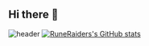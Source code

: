 ## Hi there 👋

![header](https://capsule-render.vercel.app/api?type=Waving&text=Can't%20Lose%20What%20You%20Never%20Had&fontSize=40)
[![RuneRaiders's GitHub stats](https://github-readme-stats.vercel.app/api?username=RuneRaiders)](https://github.com/RuneRaiders/github-readme-stats)

<!--
**RuneRaiders/RuneRaiders** is a ✨ _special_ ✨ repository because its `README.md` (this file) appears on your GitHub profile.

Here are some ideas to get you started:

- 🔭 I’m currently working on ...
- 🌱 I’m currently learning ...
- 👯 I’m looking to collaborate on ...
- 🤔 I’m looking for help with ...
- 💬 Ask me about ...
- 📫 How to reach me: ...
- 😄 Pronouns: ...
- ⚡ Fun fact: ...
-->
